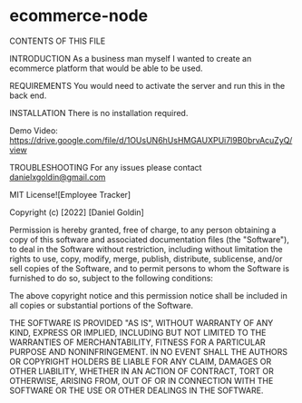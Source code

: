 # ecommerce-node

CONTENTS OF THIS FILE

INTRODUCTION As a business man myself I wanted to create an ecommerce platform that would be able to be used. 

REQUIREMENTS You would need to activate the server and run this in the back end. 

INSTALLATION There is no installation required.

Demo Video: https://drive.google.com/file/d/1OUsUN6hUsHMGAUXPUi7l9B0brvAcuZyQ/view

TROUBLESHOOTING For any issues please contact danielxgoldin@gmail.com

MIT License![Employee Tracker]

Copyright (c) [2022] [Daniel Goldin]

Permission is hereby granted, free of charge, to any person obtaining a copy of this software and associated documentation files (the "Software"), to deal in the Software without restriction, including without limitation the rights to use, copy, modify, merge, publish, distribute, sublicense, and/or sell copies of the Software, and to permit persons to whom the Software is furnished to do so, subject to the following conditions:

The above copyright notice and this permission notice shall be included in all copies or substantial portions of the Software.

THE SOFTWARE IS PROVIDED "AS IS", WITHOUT WARRANTY OF ANY KIND, EXPRESS OR IMPLIED, INCLUDING BUT NOT LIMITED TO THE WARRANTIES OF MERCHANTABILITY, FITNESS FOR A PARTICULAR PURPOSE AND NONINFRINGEMENT. IN NO EVENT SHALL THE AUTHORS OR COPYRIGHT HOLDERS BE LIABLE FOR ANY CLAIM, DAMAGES OR OTHER LIABILITY, WHETHER IN AN ACTION OF CONTRACT, TORT OR OTHERWISE, ARISING FROM, OUT OF OR IN CONNECTION WITH THE SOFTWARE OR THE USE OR OTHER DEALINGS IN THE SOFTWARE.

